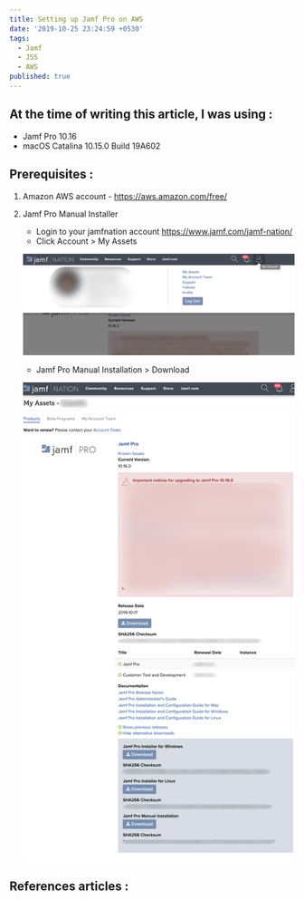 ```yaml
---
title: Setting up Jamf Pro on AWS
date: '2019-10-25 23:24:59 +0530'
tags:
  - Jamf
  - JSS
  - AWS
published: true
---
```


## At the time of writing this article, I was using :

- Jamf Pro 10.16
- macOS Catalina 10.15.0 Build 19A602

## Prerequisites :

1. Amazon AWS account - <https://aws.amazon.com/free/>
2. Jamf Pro Manual Installer
	- Login to your jamfnation account <https://www.jamf.com/jamf-nation/>
    - Click Account > My Assets

    ![1.png](/images/jss-on-aws/1.png)

    - Jamf Pro Manual Installation > Download

    ![2.png](/images/jss-on-aws/2.png)


## References articles :
